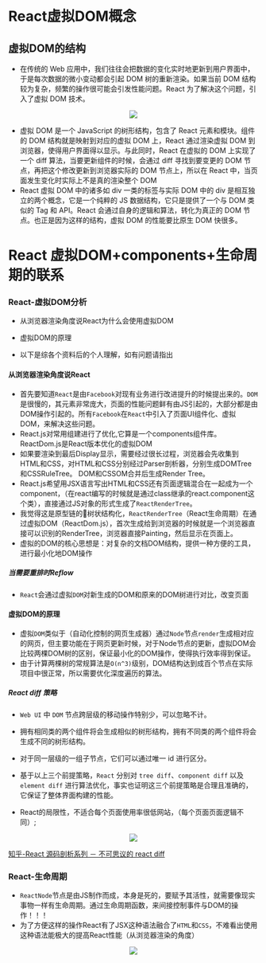 # React虚拟DOM概念

## 虚拟DOM的结构
* 在传统的 Web 应用中，我们往往会把数据的变化实时地更新到用户界面中，于是每次数据的微小变动都会引起 DOM 树的重新渲染。如果当前 DOM 结构较为复杂，频繁的操作很可能会引发性能问题。React 为了解决这个问题，引入了虚拟 DOM 技术。

<p align="center"><img src="https://www.ibm.com/developerworks/cn/web/1509_dongyue_react/index6639.png" /></p>

* 虚拟 DOM 是一个 JavaScript 的树形结构，包含了 React 元素和模块。组件的 DOM 结构就是映射到对应的虚拟 DOM 上，React 通过渲染虚拟 DOM 到浏览器，使得用户界面得以显示。与此同时，React 在虚拟的 DOM 上实现了一个 diff 算法，当要更新组件的时候，会通过 diff 寻找到要变更的 DOM 节点，再把这个修改更新到浏览器实际的 DOM 节点上，所以在 React 中，当页面发生变化时实际上不是真的渲染整个 DOM
* React 虚拟 DOM 中的诸多如 div 一类的标签与实际 DOM 中的 div 是相互独立的两个概念，它是一个纯粹的 JS 数据结构，它只是提供了一个与 DOM 类似的 Tag 和 API。React 会通过自身的逻辑和算法，转化为真正的 DOM 节点。也正是因为这样的结构，虚拟 DOM 的性能要比原生 DOM 快很多。

# React 虚拟DOM+components+生命周期的联系
### React-虚拟DOM分析

* 从浏览器渲染角度说React为什么会使用虚拟DOM
* 虚拟DOM的原理

* 以下是综各个资料后的个人理解，如有问题请指出

####  从浏览器渲染角度说React

* 首先要知道`React`是由`Facebook`对现有业务进行改进提升的时候提出来的。`DOM`是很慢的，其元素非常庞大，页面的性能问题鲜有由JS引起的，大部分都是由DOM操作引起的。所有`Facebook`在`React`中引入了页面UI组件化、虚拟DOM，来解决这些问题。
* React.js对常用组建进行了优化,它算是一个components组件库。ReactDom.js是React版本优化的虚拟DOM
* 如果要渲染到最后Display显示，需要经过很长过程，浏览器会先收集到HTML和CSS，对HTML和CSS分别经过Parser剖析器，分别生成DOMTree和CSSRuleTree。 DOM和CSSOM合并后生成Render Tree。
* React.js希望用JSX语言写出HTML和CSS还有页面逻辑混合在一起成为一个component，（在react编写的时候就是通过class继承的react.component这个类），直接通过JS对象的形式生成了`ReactRenderTree`。
* 我觉得这是原型链的🌲树状结构化，`ReactRenderTree`（React生命周期）在通过虚拟DOM（ReactDom.js），首次生成给到浏览器的时候就是一个浏览器直接可以识别的RenderTree，浏览器直接Painting，然后显示在页面上。
* 虚拟的DOM的核心思想是：对复杂的文档DOM结构，提供一种方便的工具，进行最小化地DOM操作

##### 当需要重排时Reflow

* `React`会通过虚拟`DOM`对新生成的DOM和原来的DOM树进行对比，改变页面

#### 虚拟DOM的原理

* 虚拟`DOM`类似于（自动化控制的网页生成器）通过`Node`节点`render`生成相对应的网页，但主要功能在于网页更新时候，对于Node节点的更新，虚拟DOM会比较两棵DOM树的区别，保证最小化的DOM操作，使得执行效率得到保证。
* 由于计算两棵树的常规算法是`O(n^3)`级别，DOM结构达到成百个节点在实际项目中很正常，所以需要优化深度遍历的算法。

##### React diff 策略

* `Web UI` 中 `DOM` 节点跨层级的移动操作特别少，可以忽略不计。
* 拥有相同类的两个组件将会生成相似的树形结构，拥有不同类的两个组件将会生成不同的树形结构。
* 对于同一层级的一组子节点，它们可以通过唯一 id 进行区分。
* 基于以上三个前提策略，`React` 分别对 `tree diff`、`component diff` 以及 `element diff` 进行算法优化，事实也证明这三个前提策略是合理且准确的，它保证了整体界面构建的性能。

* React的局限性，不适合每个页面使用率很低网站，（每个页面页面逻辑不同）;

<p align="center"><img src="https://pic3.zhimg.com/74a86fbcc8bb4ad74e19b72a72b26c56_r.png" /></p>

[知乎-React 源码剖析系列 － 不可思议的 react diff](https://zhuanlan.zhihu.com/p/20346379)

### React-生命周期

* `ReactNode`节点是由JS制作而成，本身是死的，要赋予其活性，就需要像现实事物一样有生命周期。通过生命周期函数，来间接控制事件与DOM的操作！！！
* 为了方便这样的操作React有了JSX这种语法融合了`HTML`和`CSS`，不难看出使用这种语法能极大的提高React性能（从浏览器渲染的角度）

<p align="center"><img src="http://upload-images.jianshu.io/upload_images/1814354-4bf62e54553a32b7.png?imageMogr2/auto-orient/strip%7CimageView2/2/w/1240" /></p>
